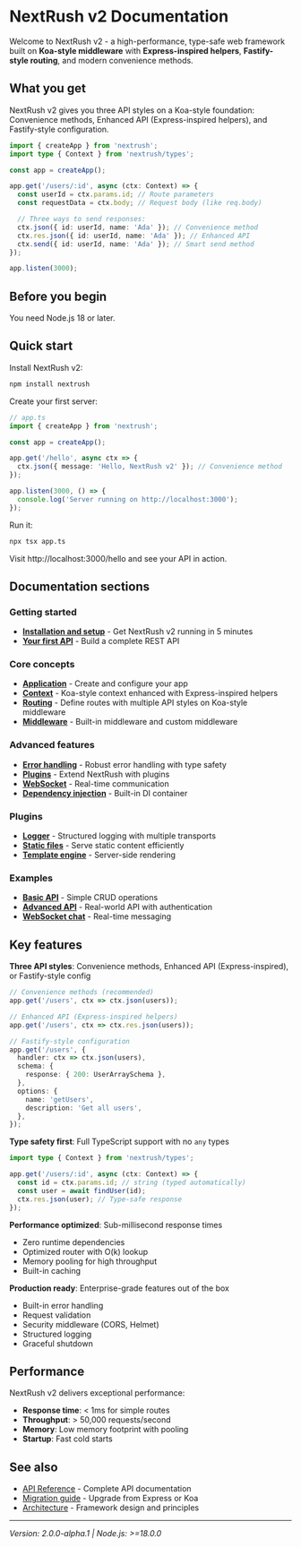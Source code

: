 # NextRush v2 Documentation

Welcome to NextRush v2 - a high-performance, type-safe web framework built on **Koa-style middleware** with **Express-inspired helpers**, **Fastify-style routing**, and modern convenience methods.

## What you get

NextRush v2 gives you three API styles on a Koa-style foundation: Convenience methods, Enhanced API (Express-inspired helpers), and Fastify-style configuration.

```typescript
import { createApp } from 'nextrush';
import type { Context } from 'nextrush/types';

const app = createApp();

app.get('/users/:id', async (ctx: Context) => {
  const userId = ctx.params.id; // Route parameters
  const requestData = ctx.body; // Request body (like req.body)

  // Three ways to send responses:
  ctx.json({ id: userId, name: 'Ada' }); // Convenience method
  ctx.res.json({ id: userId, name: 'Ada' }); // Enhanced API
  ctx.send({ id: userId, name: 'Ada' }); // Smart send method
});

app.listen(3000);
```

## Before you begin

You need Node.js 18 or later.

## Quick start

Install NextRush v2:

```bash
npm install nextrush
```

Create your first server:

```typescript
// app.ts
import { createApp } from 'nextrush';

const app = createApp();

app.get('/hello', async ctx => {
  ctx.json({ message: 'Hello, NextRush v2' }); // Convenience method
});

app.listen(3000, () => {
  console.log('Server running on http://localhost:3000');
});
```

Run it:

```bash
npx tsx app.ts
```

Visit http://localhost:3000/hello and see your API in action.

## Documentation sections

### Getting started

- **[Installation and setup](./guides/getting-started.md)** - Get NextRush v2 running in 5 minutes
- **[Your first API](./examples/first-api.md)** - Build a complete REST API

### Core concepts

- **[Application](./api/application.md)** - Create and configure your app
- **[Context](./api/context.md)** - Koa-style context enhanced with Express-inspired helpers
- **[Routing](./api/routing.md)** - Define routes with multiple API styles on Koa-style middleware
- **[Middleware](./api/middleware.md)** - Built-in middleware and custom middleware

### Advanced features

- **[Error handling](./api/errors.md)** - Robust error handling with type safety
- **[Plugins](./api/plugins.md)** - Extend NextRush with plugins
- **[WebSocket](./api/websocket.md)** - Real-time communication
- **[Dependency injection](./api/dependency-injection.md)** - Built-in DI container

### Plugins

- **[Logger](./plugins/logger.md)** - Structured logging with multiple transports
- **[Static files](./plugins/static-files.md)** - Serve static content efficiently
- **[Template engine](./plugins/template.md)** - Server-side rendering

### Examples

- **[Basic API](./examples/basic-api.md)** - Simple CRUD operations
- **[Advanced API](./examples/advanced-api.md)** - Real-world API with authentication
- **[WebSocket chat](./examples/websocket-chat.md)** - Real-time messaging

## Key features

**Three API styles**: Convenience methods, Enhanced API (Express-inspired), or Fastify-style config

```typescript
// Convenience methods (recommended)
app.get('/users', ctx => ctx.json(users));

// Enhanced API (Express-inspired helpers)
app.get('/users', ctx => ctx.res.json(users));

// Fastify-style configuration
app.get('/users', {
  handler: ctx => ctx.json(users),
  schema: {
    response: { 200: UserArraySchema },
  },
  options: {
    name: 'getUsers',
    description: 'Get all users',
  },
});
```

**Type safety first**: Full TypeScript support with no `any` types

```typescript
import type { Context } from 'nextrush/types';

app.get('/users/:id', async (ctx: Context) => {
  const id = ctx.params.id; // string (typed automatically)
  const user = await findUser(id);
  ctx.res.json(user); // Type-safe response
});
```

**Performance optimized**: Sub-millisecond response times

- Zero runtime dependencies
- Optimized router with O(k) lookup
- Memory pooling for high throughput
- Built-in caching

**Production ready**: Enterprise-grade features out of the box

- Built-in error handling
- Request validation
- Security middleware (CORS, Helmet)
- Structured logging
- Graceful shutdown

## Performance

NextRush v2 delivers exceptional performance:

- **Response time**: < 1ms for simple routes
- **Throughput**: > 50,000 requests/second
- **Memory**: Low memory footprint with pooling
- **Startup**: Fast cold starts

## See also

- [API Reference](./api/) - Complete API documentation
- [Migration guide](./guides/migration.md) - Upgrade from Express or Koa
- [Architecture](./architecture/) - Framework design and principles

---

_Version: 2.0.0-alpha.1 | Node.js: >=18.0.0_
